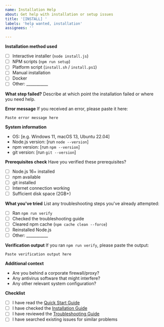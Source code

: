 ```yaml
---
name: Installation Help
about: Get help with installation or setup issues
title: '[INSTALL] '
labels: 'help wanted, installation'
assignees: ''

---
```


**Installation method used**
- [ ] Interactive installer (`node install.js`)
- [ ] NPM scripts (`npm run setup`)
- [ ] Platform script (`install.sh` / `install.ps1`)
- [ ] Manual installation
- [ ] Docker
- [ ] Other: ___________

**What step failed?**
Describe at which point the installation failed or where you need help.

**Error message**
If you received an error, please paste it here:

```
Paste error message here
```

**System information**
- OS: [e.g. Windows 11, macOS 13, Ubuntu 22.04]
- Node.js version: [run `node --version`]
- npm version: [run `npm --version`]
- git version: [run `git --version`]

**Prerequisites check**
Have you verified these prerequisites?
- [ ] Node.js 16+ installed
- [ ] npm available
- [ ] git installed
- [ ] Internet connection working
- [ ] Sufficient disk space (2GB+)

**What you've tried**
List any troubleshooting steps you've already attempted:
- [ ] Ran `npm run verify`
- [ ] Checked the troubleshooting guide
- [ ] Cleared npm cache (`npm cache clean --force`)
- [ ] Reinstalled Node.js
- [ ] Other: ___________

**Verification output**
If you ran `npm run verify`, please paste the output:

```
Paste verification output here
```

**Additional context**
- Are you behind a corporate firewall/proxy?
- Any antivirus software that might interfere?
- Any other relevant system configuration?

**Checklist**
- [ ] I have read the [Quick Start Guide](../QUICK_START.md)
- [ ] I have checked the [Installation Guide](../docs/installation.md)
- [ ] I have reviewed the [Troubleshooting Guide](../docs/troubleshooting.md)
- [ ] I have searched existing issues for similar problems